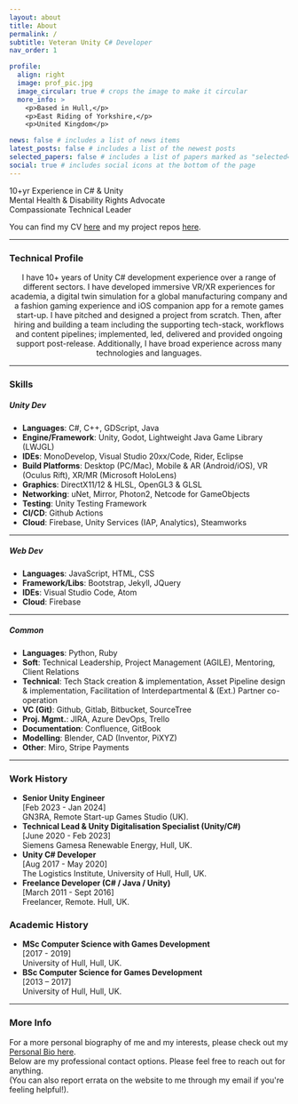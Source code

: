 ```yaml
---
layout: about
title: About
permalink: /
subtitle: Veteran Unity C# Developer
nav_order: 1

profile:
  align: right
  image: prof_pic.jpg
  image_circular: true # crops the image to make it circular
  more_info: >
    <p>Based in Hull,</p>
    <p>East Riding of Yorkshire,</p>
    <p>United Kingdom</p>

news: false # includes a list of news items
latest_posts: false # includes a list of the newest posts
selected_papers: false # includes a list of papers marked as "selected={true}"
social: true # includes social icons at the bottom of the page
---
```


<div>
<p> 
  10+yr Experience in C# & Unity <br>
  Mental Health & Disability Rights Advocate<br>
  Compassionate Technical Leader<br>
</p>
<p>
  You can find my CV <a href="/cv">here</a> and my project repos <a href="/repositories">here</a>.
</p>
</div>
<hr>
<div>
  <h3>Technical Profile</h3>
  <p style="text-align:center">
    I have 10+ years of Unity C# development experience over a range of different sectors. I have developed immersive VR/XR experiences for academia, a digital twin simulation for a global manufacturing company and a fashion gaming experience and iOS companion app for a remote games start-up. I have pitched and designed a project from scratch. Then, after hiring and building a team including the supporting tech-stack, workflows and content pipelines; implemented, led, delivered and provided ongoing support post-release. Additionally, I have broad experience across many technologies and languages.
  </p>
</div>
<hr>
<div>
  <h3>Skills</h3>
  <p>
    <h5>Unity Dev</h5>
    <ul>
      <li><b>Languages</b>: C#, C++, GDScript, Java</li>
      <li><b>Engine/Framework</b>: Unity, Godot, Lightweight Java Game Library (LWJGL)</li>
      <li><b>IDEs</b>: MonoDevelop, Visual Studio 20xx/Code, Rider, Eclipse</li>
      <li><b>Build Platforms</b>: Desktop (PC/Mac), Mobile & AR (Android/iOS), VR (Oculus Rift), XR/MR (Microsoft HoloLens)</li>
      <li><b>Graphics</b>: DirectX11/12 & HLSL, OpenGL3 & GLSL</li>
      <li><b>Networking</b>: uNet, Mirror, Photon2, Netcode for GameObjects </li>
      <li><b>Testing</b>: Unity Testing Framework</li>
      <li><b>CI/CD</b>: Github Actions </li>
      <li><b>Cloud</b>: Firebase, Unity Services (IAP, Analytics), Steamworks</li>
    </ul>
  </p>
  <hr>
  <p>
    <h5>Web Dev</h5>
    <ul>
      <li><b>Languages</b>: JavaScript, HTML, CSS</li>
      <li><b>Framework/Libs</b>: Bootstrap, Jekyll, JQuery</li>
      <li><b>IDEs</b>: Visual Studio Code, Atom</li>
      <li><b>Cloud</b>: Firebase</li>
    </ul>
  </p>
  <hr>
  <p>
    <h5>Common</h5>
    <ul>
      <li><b>Languages</b>: Python, Ruby</li>
      <li><b>Soft</b>: Technical Leadership, Project Management (AGILE), Mentoring, Client Relations</li>
      <li><b>Technical</b>: Tech Stack creation & implementation, Asset Pipeline design & implementation, Facilitation of Interdepartmental & (Ext.) Partner co-operation</li>
      <li><b>VC (Git)</b>: Github, Gitlab, Bitbucket, SourceTree</li>
      <li><b>Proj. Mgmt.</b>: JIRA, Azure DevOps, Trello</li>
      <li><b>Documentation</b>: Confluence, GitBook</li>
      <li><b>Modelling</b>: Blender, CAD (Inventor, PiXYZ)</li>
      <li><b>Other</b>: Miro, Stripe Payments</li>
    </ul>
  </p>
</div>
<hr>
<div>
    <h3>Work History</h3>
    <ul>
      <li>
        <b>Senior Unity Engineer</b><br>
        [Feb 2023 - Jan 2024]<br>
        GN3RA, Remote Start-up Games Studio (UK).
      </li>
      <li>
        <b>Technical Lead & Unity Digitalisation Specialist (Unity/C#)</b><br>
        [June 2020 - Feb 2023] <br>
        Siemens Gamesa Renewable Energy, Hull, UK.
      </li>
    <li>
      <b>Unity C# Developer</b><br>
      [Aug 2017 - May 2020] <br>
      The Logistics Institute, University of Hull, Hull, UK.
    </li>
    <li>
      <b>Freelance Developer (C# / Java / Unity)</b><br>
      [March 2011 - Sept 2016] <br>
      Freelancer, Remote. Hull, UK.
    </li>
  </ul>
</div>
<div>
  <h3>Academic History</h3>
  <ul>
    <li>
    <b>MSc Computer Science with Games Development</b><br>
    [2017 - 2019] <br>
    University of Hull, Hull, UK.<br>
    </li>
    <li>
    <b>BSc Computer Science for Games Development</b><br>
  [2013 – 2017] <br>
    University of Hull, Hull, UK.
    </li>
  </ul>
</div>
<hr>
<div>
  <p>
    <h3>More Info</h3>
    For a more personal biography of me and my interests, please check out my <a href='/bio'>Personal Bio here</a>.
    <br>
    Below are my professional contact options. Please feel free to reach out for anything.
    <br>
    (You can also report errata on the website to me through my email if you're feeling helpful!).
  </p>
<div>
